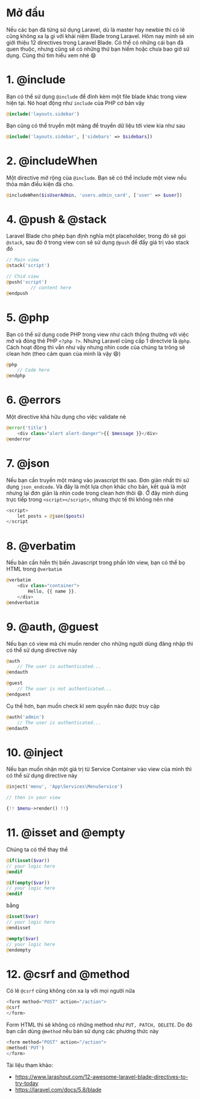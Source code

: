 # Mở đầu
Nếu các bạn đã từng sử dụng Laravel, dù là master hay newbie thì có lẽ cũng không xa lạ gì với khái niệm Blade trong Laravel. Hôm nay mình sẽ xin giới thiệu 12 directives trong Laravel Blade. Có thể có những cái bạn đã quen thuộc, nhưng cũng sẽ có những thứ bạn hiếm hoặc chưa bao giờ sử dụng. Cùng thử tìm hiểu xem nhé :smile:

# 1. @include
Bạn có thể sử dụng `@include` để đính kèm một file blade khác trong view hiện tại. Nó hoạt động như `include` của PHP cơ bản vậy
``` php
@include('layouts.sidebar')
```

Bạn cũng có thể truyền một mảng để truyền dữ liệu tới view kia như sau
``` php
@include('layouts.sidebar', ['sidebars' => $sidebars])
```

# 2. @includeWhen
Một directive mở  rộng của `@include`. Bạn sẽ có thể include một view nếu thỏa mãn  điều kiện đã cho.
``` php
@includeWhen($isUserAdmin, 'users.admin_card', ['user' => $user])
```
# 4. @push & @stack
Laravel Blade cho phép bạn định nghĩa một placeholder, trong đó sẽ gọi `@stack`, sau đó ở trong view con sẽ sử dụng `@push` để đẩy giá trị vào stack đó

``` php
// Main view
@stack('script')
```

``` php
// Chid view
@push('script')
         // content here
@endpush
```

# 5. @php
Bạn có thể sử dụng code PHP trong view như cách thông thường với việc mở và đóng thẻ PHP `<?php ?>`. Nhưng Laravel cũng cấp 1 directvie là `@php`. Cách hoạt động thì vẫn như vậy nhưng nhìn code của chúng ta trông sẽ clean hơn (theo cảm quan của mình là vậy :smile:)

``` php
@php
    // Code here
@endphp
```

# 6. @errors
Một directive khá hữu dụng cho việc validate nè

```php
@error('title')
    <div class="alert alert-danger">{{ $message }}</div>
@enderror
```

# 7. @json
Nếu bạn cần truyền một mảng vào javascript thì sao. Đơn giản nhất thì sử dụng `json_endcode`. Và đây là một lựa chọn khác cho bản, kết quả là một nhưng lại đơn giản là nhìn code trong clean hơn thôi :smile:. Ở đây mình dùng trực tiếp trong `<script></script>`, nhưng thực tế thì không nên nhé

```php
<script>
    let posts = @json($posts)
</script
```

# 8. @verbatim
Nếu bản cần hiển thị biến Javascript trong phần lớn view, bạn có thể bọ HTML trong  `@verbatim` 
```php
@verbatim
    <div class="container">
        Hello, {{ name }}.
    </div>
@endverbatim
```

# 9. @auth, @guest
Nếu bạn có view mà chỉ muốn render cho những người dùng đăng nhập thì có thể sử dụng directive này
```php
@auth
    // The user is authenticated...
@endauth

@guest
    // The user is not authenticated...
@endguest
```

Cụ thể hơn, bạn muốn check kĩ xem quyền nào được truy cập
```php
@auth('admin')
    // The user is authenticated...
@endauth
```

# 10. @inject
Nếu bạn muốn nhận một giá trị từ Service Container vào view của mình thì có thể sử dụng directive này

```php
@inject('menu', 'App\Services\MenuService')

// then in your view

{!! $menu->render() !!}
```

# 11. @isset and @empty
Chúng ta có thể thay thể
```php
@if(isset($var))
// your logic here
@endif

@if(empty($var))
// your logic here
@endif
```

bằng

```php
@isset($var)
// your logic here
@endisset

@empty($var)
// your logic here
@endempty
```

# 12. @csrf and @method
Có lẽ `@csrf` cũng không còn xa lạ với mọi người nữa
```php
<form method="POST" action="/action">
@csrf
</form>
```

Form HTML thì sẽ không có những method như `PUT, PATCH, DELETE`. Do đó bạn cần dùng `@method` nếu bản sử dụng các phương thức này
```php
<form method="POST" action="/action">
@method('PUT')
</form>
```

Tài liệu tham khảo:

* https://www.larashout.com/12-awesome-laravel-blade-directives-to-try-today
* https://laravel.com/docs/5.8/blade